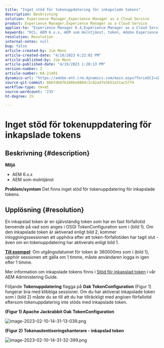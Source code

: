 ```yaml
---
title: "Inget stöd för tokenuppdatering för inkapslade tokens"
description: Beskrivning
solution: Experience Manager,Experience Manager as a Cloud Service
product: Experience Manager,Experience Manager as a Cloud Service
applies-to: "Experience Manager 6.4,Experience Manager as a Cloud Service,Experience Manager 6.5"
keywords: "KCS, AEM 6.x.x, AEM som molntjänst, token, Adobe Experience Manager, FAQ, inkapslade tokens, 6.4, 6.5, Experience Manager as a Cloud Service"
resolution: Resolution
internal-notes: null
bug: false
article-created-by: Jim Menn
article-created-date: "4/18/2023 6:22:02 PM"
article-published-by: Jim Menn
article-published-date: "4/19/2023 1:28:13 PM"
version-number: 2
article-number: KA-21491
dynamics-url: "https://adobe-ent.crm.dynamics.com/main.aspx?forceUCI=1&pagetype=entityrecord&etn=knowledgearticle&id=80adeee5-15de-ed11-a7c7-6045bd006b3d"
source-git-commit: 8bbfdb6f6108be0804c1cd2a47e3651a31ac5774
workflow-type: tm+mt
source-wordcount: '235'
ht-degree: 1%

---
```


# Inget stöd för tokenuppdatering för inkapslade tokens

## Beskrivning {#description}

<b>Miljö</b>
- AEM 6.x.x
- AEM som molntjänst



<b>Problem/symtom</b>
Det finns inget stöd för tokenuppdatering för inkapslade tokens.




## Upplösning {#resolution}


En inkapslad token är en självständig token som har en fast förfallotid beroende på vad som anges i OSGI TokenConfiguration som i (bild 1).
Om den inkapslade token är aktiverad enligt bild 2, kommer inloggningssessionen att upphöra efter att token-förfallotiden har tagit slut - även om en tokenuppdatering har aktiverats enligt bild 1.

<u><b>Till exempel</b></u>: Om utgångsdatumet för token är 360000ms som i (bild 1), upphör sessionen att gälla om 1 timme, måste användaren logga in igen efter 1 timme.

Mer information om inkapslade tokens finns i [Stöd för inkapslad token](https://experienceleague.adobe.com/docs/experience-manager-64/administering/security/encapsulated-token.html) i vår AEM Administering Guide.

Följande <b>Tokenuppdatering</b> flagga på <b>Oak TokenConfiguration</b> (Figur 1) fungerar bra med klibbiga sessioner.
Om du har aktiverat inkapslade token som i (bild 2) måste du se till att du har tillräckligt med angiven förfallotid eftersom tokenuppdatering inte stöds med inkapslade token.



<b>(Figur 1) Apache Jackrabbit Oak TokenConfiguration</b>

![image-2023-02-10-14-31-13-039.png](https://jira.corp.adobe.com/secure/attachment/9633655/image-2023-02-10-14-31-13-039.png)

<b>(Figur 2) Tokenautentiseringshanterare - inkapslad token</b>



![image-2023-02-10-14-31-32-399.png](https://jira.corp.adobe.com/secure/attachment/9633654/image-2023-02-10-14-31-32-399.png)


